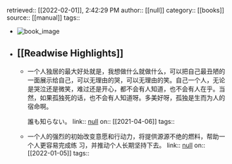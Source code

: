 retrieved:: [[2022-02-01]], 2:42:29 PM
              author:: [[null]]
              category:: [[books]]
              source:: [[manual]]
              tags::

- ![book_image](https://readwise-assets.s3.amazonaws.com/static/images/quick-passages-book-icon.2489c00a3133.png)
- ## [[Readwise Highlights]]
	- 一个人独居的最大好处就是，我想做什么就做什么，可以把自己最丑陋的一面展示给自己，可以无理由的哭，可以无理由的笑。自己一个人，无论是哭泣还是微笑，难过还是开心，都不会有人知道，也不会有人在乎。当然，如果孤独死的话，也不会有人知道呀。多美好呀，孤独是生而为人的宿命啊。
	  
	  誰も知らない。
	                link:: [null](null)
	                on:: [[2021-04-06]]
	                tags::
	- 一个人的强烈的初始改变意愿和行动力，将提供源源不绝的燃料，帮助一个人更容易完成练
	  习，并推动个人长期坚持下去。
	                link:: [null](null)
	                on:: [[2022-01-05]]
	                tags::
